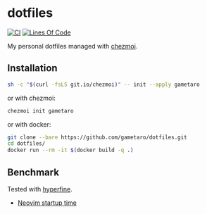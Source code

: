 # dotfiles

[![CI](https://github.com/gametaro/dotfiles/actions/workflows/ci.yml/badge.svg)](https://github.com/gametaro/dotfiles/actions/workflows/ci.yml)
[![Lines Of Code](https://tokei.rs/b1/github/gametaro/dotfiles?category=code)](https://github.com/XAMPPRocky/tokei)

My personal dotfiles managed with [chezmoi](https://github.com/twpayne/chezmoi).

## Installation

```sh
sh -c "$(curl -fsLS git.io/chezmoi)" -- init --apply gametaro
```

or with chezmoi:

```sh
chezmoi init gametaro
```

or with docker:

```sh
git clone --bare https://github.com/gametaro/dotfiles.git
cd dotfiles/
docker run --rm -it $(docker build -q .)
```

## Benchmark

Tested with [hyperfine](https://github.com/sharkdp/hyperfine).

* [Neovim startup time](https://gametaro.github.io/dotfiles/dev/bench/)  
